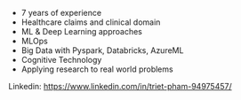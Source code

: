 - 7 years of experience
- Healthcare claims and clinical domain
- ML & Deep Learning approaches
- MLOps
- Big Data with Pyspark, Databricks, AzureML
- Cognitive Technology
- Applying research to real world problems

Linkedin: https://www.linkedin.com/in/triet-pham-94975457/


